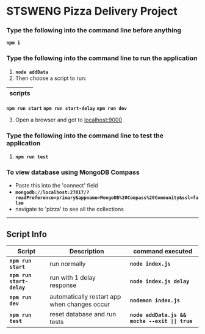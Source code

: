 # STSWENG Pizza Delivery Project
### Type the following into the command line before anything
**`npm i`**
### Type the following into the command line to run the application
1. **`node addData`**
2. Then choose a script to run:

scripts|
------ |
**`npm run start`** 
**`npm run start-delay`**
**`npm run dev`**

3. Open a browser and got to [localhost:9000](http://localhost:9000)

### Type the following into the command line to test the application
1. **`npm run test`**

### To view database using MongoDB Compass
-   Paste this into the 'connect' field
-   **`mongodb://localhost:27017/?readPreference=primary&appname=MongoDB%20Compass%20Community&ssl=false`**
-   navigate to 'pizza' to see all the collections

---

## Script Info
Script | Description | command executed
------ | ------ | ------
**`npm run start`**|run normally|**`node index.js`**
**`npm run start-delay`**|run with 1 delay response|**`node index.js delay`**
**`npm run dev`**|automatically restart app when changes occur|**`nodemon index.js`**
**`npm run test`**|reset database and run tests|**`node addData.js && mocha --exit \|\| true`**